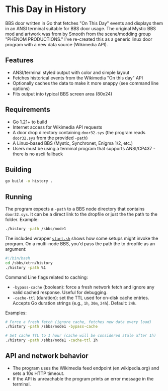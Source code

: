 # This Day in History

BBS door written in Go that fetches "On This Day" events and displays them in an ANSI terminal suitable for BBS door usage. The original Mystic BBS mod and artwork was from by Smooth from the scene/modding group "PHENOM PRODUCTIONS." I've re-created this as a generic linux door program with a new data source (Wikimedia API). 

## Features

- ANSI/terminal styled output with color and simple layout
- Fetches historical events from the Wikimedia "On this day" API
- Optionally caches the data to make it more snappy (see command line options)
- Fits output into typical BBS screen area (80x24)

## Requirements

- Go 1.21+ to build
- Internet access for Wikimedia API requests
- A door drop directory containing `door32.sys` (the program reads `door32.sys` from the provided `-path`)
- A Linux-based BBS (Mystic, Synchronet, Enigma 1/2, etc.)
- Users must be using a terminal program that supports ANSI/CP437 - there is no ascii fallback

## Building

```sh
go build -o history .
```

## Running

The program expects a `-path` to a BBS node directory that contains `door32.sys`. It can be a direct link to the dropfile or just the the path to the folder. Example:

```sh
./history -path /sbbs/node1
```

The included wrapper [`start.sh`](start.sh:1) shows how some setups might invoke the program. On a multi-node BBS, you'd pass the path the to dropfile as an argument:

```sh
#!/bin/bash
cd /sbbs/xtrn/history
./history -path %1
```

Command Line flags related to caching:

- `-bypass-cache` (boolean): force a fresh network fetch and ignore any valid cached response. Useful for debugging.
- `-cache-ttl` (duration): set the TTL used for on-disk cache entries. Accepts Go duration strings (e.g., `1h`, `30m`, `24h`). Default: `24h`.

Examples:

```sh
# Force a fresh fetch (ignore cache, fetches new data every load)
./history -path /sbbs/node1 -bypass-cache

# Set cache TTL to 1 hour (cache will be considered stale after 1h)
./history -path /sbbs/node1 -cache-ttl 1h

```


## API and network behavior

- The program uses the Wikimedia feed endpoint (en.wikipedia.org) and sets a 10s HTTP timeout.
- If the API is unreachable the program prints an error message in the terminal.
